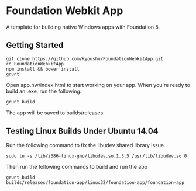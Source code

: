 # Foundation Webkit App

A template for building native Windows apps with Foundation 5.

## Getting Started

    git clone https://github.com/Kyoushu/FoundationWebkitApp.git
    cd FoundationWebkitApp
    npm install && bower install
    grunt

Open app.nw/index.html to start working on your app. When you're ready to build an .exe, run the following.

    grunt build

The app will be saved to builds/releases.

## Testing Linux Builds Under Ubuntu 14.04

Run the following command to fix the libudev shared library issue.

    sudo ln -s /lib/i386-linux-gnu/libudev.so.1.3.5 /usr/lib/libudev.so.0

Then run the following commands to build and run the app

    grunt build
    builds/releases/foundation-app/linux32/foundation-app/foundation-app